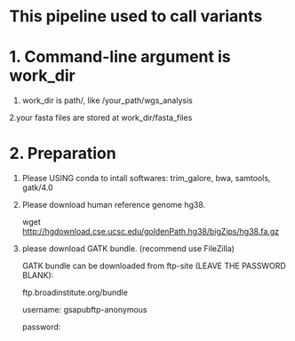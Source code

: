 # This pipeline used to call variants
# 1. Command-line argument is work_dir

1. work_dir is path/, like /your_path/wgs_analysis

2.your fasta files are stored at work_dir/fasta_files

# 2. Preparation

1. Please USING conda to intall softwares:
   trim_galore, bwa, samtools, gatk/4.0

2. Please download human reference genome hg38.

   wget http://hgdownload.cse.ucsc.edu/goldenPath.hg38/bigZips/hg38.fa.gz

3. please download GATK bundle. (recommend use FileZilla)

   GATK bundle can be downloaded from ftp-site (LEAVE THE PASSWORD BLANK):

   ftp.broadinstitute.org/bundle

   username: gsapubftp-anonymous

   password:
   



